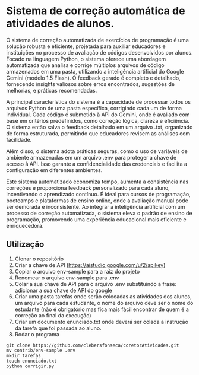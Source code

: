 # Sistema de correção automática de atividades de alunos.

O sistema de correção automatizada de exercícios de programação é uma solução robusta e eficiente, projetada para auxiliar educadores e instituições no processo de avaliação de códigos desenvolvidos por alunos. Focado na linguagem Python, o sistema oferece uma abordagem automatizada que analisa e corrige múltiplos arquivos de código armazenados em uma pasta, utilizando a inteligência artificial do Google Gemini (modelo 1.5 Flash). O feedback gerado é completo e detalhado, fornecendo insights valiosos sobre erros encontrados, sugestões de melhorias, e práticas recomendadas.

A principal característica do sistema é a capacidade de processar todos os arquivos Python de uma pasta específica, corrigindo cada um de forma individual. Cada código é submetido à API do Gemini, onde é avaliado com base em critérios predefinidos, como correção lógica, clareza e eficiência. O sistema então salva o feedback detalhado em um arquivo .txt, organizado de forma estruturada, permitindo que educadores revisem as análises com facilidade.

Além disso, o sistema adota práticas seguras, como o uso de variáveis de ambiente armazenadas em um arquivo .env para proteger a chave de acesso à API. Isso garante a confidencialidade das credenciais e facilita a configuração em diferentes ambientes.

Este sistema automatizado economiza tempo, aumenta a consistência nas correções e proporciona feedback personalizado para cada aluno, incentivando o aprendizado contínuo. É ideal para cursos de programação, bootcamps e plataformas de ensino online, onde a avaliação manual pode ser demorada e inconsistente. Ao integrar a inteligência artificial com um processo de correção automatizada, o sistema eleva o padrão de ensino de programação, promovendo uma experiência educacional mais eficiente e enriquecedora.

## Utilização
1. Clonar o repositório
2. Criar a chave de API (https://aistudio.google.com/u/2/apikey)
3. Copiar o arquivo env-sample para a raiz do projeto
4. Renomear o arquivo env-sample para .env
5. Colar a sua chave de API para o arquivo .env substituindo a frase: adicionar a sua chave de API do google
6. Criar uma pasta tarefas onde serão colocadas as atividades dos alunos, um arquivo para cada estudante, o nome do arquivo deve ser o nome do estudante (não é obrigatório mas fica mais fácil encontrar de quem é a correção ao final da execução)
7. Criar um documento enunciado.txt onde deverá ser colada a instrução da tarefa que foi passada ao aluno.
8. Rodar o programa

```console
git clone https://github.com/clebersfonseca/coretorAtividades.git
mv contrib/env-sample .env
mkdir tarefas
touch enunciado.txt
python corrigir.py
```